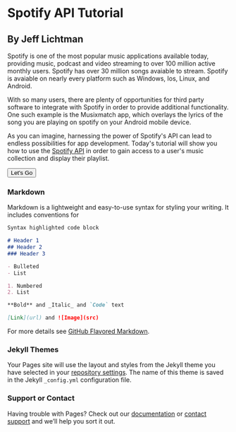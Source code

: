 # Spotify API Tutorial
## By Jeff Lichtman

Spotify is one of the most popular music applications available today, providing music, podcast and video streaming to over 100 million active monthly users. Spotify has over 30 million songs avaiable to stream. Spotify is avaiable on nearly every platform such as Windows, Ios, Linux, and Android.  

With so many users, there are plenty of opportunities for third party software to integrate with Spotify in order to provide additional functionality. One such example is the Musixmatch app, which overlays the lyrics of the song you are playing on spotify on your Android mobile device.

As you can imagine, harnessing the power of Spotify's API can lead to endless possibilities for app development. Today's tutorial will show you how to use the [Spotify API](https://developer.spotify.com/web-api/) in order to gain access to a user's music collection and display their playlist.



<button onclick="location.href = 'https://Licktopia/licktopia.github.io/page2';" id="myButton" class="float-left submit-button" >Let's Go</button>
### Markdown

Markdown is a lightweight and easy-to-use syntax for styling your writing. It includes conventions for

```markdown
Syntax highlighted code block

# Header 1
## Header 2
### Header 3

- Bulleted
- List

1. Numbered
2. List

**Bold** and _Italic_ and `Code` text

[Link](url) and ![Image](src)
```

For more details see [GitHub Flavored Markdown](https://guides.github.com/features/mastering-markdown/).

### Jekyll Themes

Your Pages site will use the layout and styles from the Jekyll theme you have selected in your [repository settings](https://github.com/Licktopia/licktopia.github.io/settings). The name of this theme is saved in the Jekyll `_config.yml` configuration file.

### Support or Contact

Having trouble with Pages? Check out our [documentation](https://help.github.com/categories/github-pages-basics/) or [contact support](https://github.com/contact) and we’ll help you sort it out.
